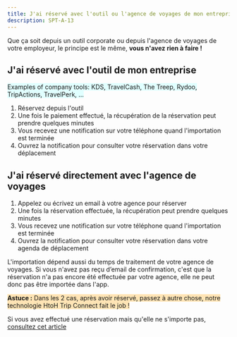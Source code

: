 ```yaml
---
title: J'ai réservé avec l'outil ou l'agence de voyages de mon entreprise, comment récupérer ma réservation ?
description: SPT-A-13
---
```


Que ça soit depuis un outil corporate ou depuis l'agence de voyages de votre employeur, le principe est le même, **vous n'avez rien à faire !**

## J'ai réservé avec l'outil de mon entreprise

<span style="background-color:lightcyan;">Examples of company tools: KDS, TravelCash, The Treep, Rydoo, TripActions, TravelPerk, ...</span>

1. Réservez depuis l'outil
2. Une fois le paiement effectué, la récupération de la réservation peut prendre quelques minutes
3. Vous recevez une notification sur votre téléphone quand l'importation est terminée
4. Ouvrez la notification pour consulter votre réservation dans votre déplacement

## J'ai réservé directement avec l'agence de voyages

1. Appelez ou écrivez un email à votre agence pour réserver
2. Une fois la réservation effectuée, la récupération peut prendre quelques minutes
3. Vous recevez une notification sur votre téléphone quand l'importation est terminée
4. Ouvrez la notification pour consulter votre réservation dans votre agenda de déplacement

L'importation dépend aussi du temps de traitement de votre agence de voyages. Si vous n'avez pas reçu d’email de confirmation, c'est que la réservation n'a pas encore été effectuée par votre agence, elle ne peut donc pas être importée dans l'app.

<span style="background-color:moccasin;">**Astuce :** </span><span style="background-color:moccasin;">Dans les 2 cas, après avoir réservé, passez à autre chose, notre technologie HtoH Trip Connect fait le job !</span>

Si vous avez effectué une réservation mais qu'elle ne s'importe pas, [consultez cet article](/fr/htoh-trip-connect/booking-from-agency-not-imported)